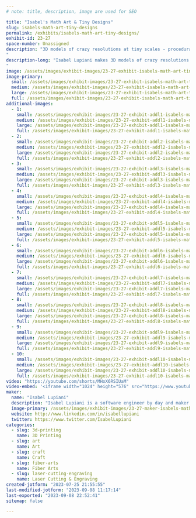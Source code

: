 ```yaml
---
# note: title, description, image are used for SEO

title: "Isabel's Math Art & Tiny Designs"
slug: isabels-math-art-tiny-designs
permalink: /exhibits/isabels-math-art-tiny-designs/
exhibit-id: 23-27
space-number: Unassigned
description: "3D models of crazy resolutions at tiny scales - procedurally generated and mathematically inspired.
"
description-long: "Isabel Lupiani makes 3D models of crazy resolutions at tiny scales. Her designs are often procedurally generated, with inspirations from architecture, mathematics, food, and nature. Her mediums include 3D printing, mold/casting, crochet/knitting, and laser etching with resin, plastics, fiber, wood, cement, and clay.
"
image: /assets/images/exhibit-images/23-27-exhibit-isabels-math-art-tiny-designs-fractalsandvoronois-large.jpg
image-primary: 
  small: /assets/images/exhibit-images/23-27-exhibit-isabels-math-art-tiny-designs-fractalsandvoronois-small.jpg
  medium: /assets/images/exhibit-images/23-27-exhibit-isabels-math-art-tiny-designs-fractalsandvoronois-medium.jpg
  large: /assets/images/exhibit-images/23-27-exhibit-isabels-math-art-tiny-designs-fractalsandvoronois-large.jpg
  full: /assets/images/exhibit-images/23-27-exhibit-isabels-math-art-tiny-designs-fractalsandvoronois-full.jpg
additional-images: 
  - 1:
    small: /assets/images/exhibit-images/23-27-exhibit-addl1-isabels-math-art-tiny-designs-cement-tiles-fractured-building-small.jpg
    medium: /assets/images/exhibit-images/23-27-exhibit-addl1-isabels-math-art-tiny-designs-cement-tiles-fractured-building-medium.jpg
    large: /assets/images/exhibit-images/23-27-exhibit-addl1-isabels-math-art-tiny-designs-cement-tiles-fractured-building-large.jpg
    full: /assets/images/exhibit-images/23-27-exhibit-addl1-isabels-math-art-tiny-designs-cement-tiles-fractured-building-full.jpg
  - 2:
    small: /assets/images/exhibit-images/23-27-exhibit-addl2-isabels-math-art-tiny-designs-screws-pin-cushion-small.jpg
    medium: /assets/images/exhibit-images/23-27-exhibit-addl2-isabels-math-art-tiny-designs-screws-pin-cushion-medium.jpg
    large: /assets/images/exhibit-images/23-27-exhibit-addl2-isabels-math-art-tiny-designs-screws-pin-cushion-large.jpg
    full: /assets/images/exhibit-images/23-27-exhibit-addl2-isabels-math-art-tiny-designs-screws-pin-cushion-full.jpg
  - 3:
    small: /assets/images/exhibit-images/23-27-exhibit-addl3-isabels-math-art-tiny-designs-cityscapesketcheslaseretched-small.jpg
    medium: /assets/images/exhibit-images/23-27-exhibit-addl3-isabels-math-art-tiny-designs-cityscapesketcheslaseretched-medium.jpg
    large: /assets/images/exhibit-images/23-27-exhibit-addl3-isabels-math-art-tiny-designs-cityscapesketcheslaseretched-large.jpg
    full: /assets/images/exhibit-images/23-27-exhibit-addl3-isabels-math-art-tiny-designs-cityscapesketcheslaseretched-full.jpg
  - 4:
    small: /assets/images/exhibit-images/23-27-exhibit-addl4-isabels-math-art-tiny-designs-miniamigurumianimals-small.jpg
    medium: /assets/images/exhibit-images/23-27-exhibit-addl4-isabels-math-art-tiny-designs-miniamigurumianimals-medium.jpg
    large: /assets/images/exhibit-images/23-27-exhibit-addl4-isabels-math-art-tiny-designs-miniamigurumianimals-large.jpg
    full: /assets/images/exhibit-images/23-27-exhibit-addl4-isabels-math-art-tiny-designs-miniamigurumianimals-full.jpg
  - 5:
    small: /assets/images/exhibit-images/23-27-exhibit-addl5-isabels-math-art-tiny-designs-miniamigurumicrochetsushis-small.jpg
    medium: /assets/images/exhibit-images/23-27-exhibit-addl5-isabels-math-art-tiny-designs-miniamigurumicrochetsushis-medium.jpg
    large: /assets/images/exhibit-images/23-27-exhibit-addl5-isabels-math-art-tiny-designs-miniamigurumicrochetsushis-large.jpg
    full: /assets/images/exhibit-images/23-27-exhibit-addl5-isabels-math-art-tiny-designs-miniamigurumicrochetsushis-full.jpg
  - 6:
    small: /assets/images/exhibit-images/23-27-exhibit-addl6-isabels-math-art-tiny-designs-miniamigurumifoods-small.jpg
    medium: /assets/images/exhibit-images/23-27-exhibit-addl6-isabels-math-art-tiny-designs-miniamigurumifoods-medium.jpg
    large: /assets/images/exhibit-images/23-27-exhibit-addl6-isabels-math-art-tiny-designs-miniamigurumifoods-large.jpg
    full: /assets/images/exhibit-images/23-27-exhibit-addl6-isabels-math-art-tiny-designs-miniamigurumifoods-full.jpg
  - 7:
    small: /assets/images/exhibit-images/23-27-exhibit-addl7-isabels-math-art-tiny-designs-more3dprints-small.jpg
    medium: /assets/images/exhibit-images/23-27-exhibit-addl7-isabels-math-art-tiny-designs-more3dprints-medium.jpg
    large: /assets/images/exhibit-images/23-27-exhibit-addl7-isabels-math-art-tiny-designs-more3dprints-large.jpg
    full: /assets/images/exhibit-images/23-27-exhibit-addl7-isabels-math-art-tiny-designs-more3dprints-full.jpg
  - 8:
    small: /assets/images/exhibit-images/23-27-exhibit-addl8-isabels-math-art-tiny-designs-polymerclayminifoods-small.jpg
    medium: /assets/images/exhibit-images/23-27-exhibit-addl8-isabels-math-art-tiny-designs-polymerclayminifoods-medium.jpg
    large: /assets/images/exhibit-images/23-27-exhibit-addl8-isabels-math-art-tiny-designs-polymerclayminifoods-large.jpg
    full: /assets/images/exhibit-images/23-27-exhibit-addl8-isabels-math-art-tiny-designs-polymerclayminifoods-full.jpg
  - 9:
    small: /assets/images/exhibit-images/23-27-exhibit-addl9-isabels-math-art-tiny-designs-woventeapotdetail-small.jpg
    medium: /assets/images/exhibit-images/23-27-exhibit-addl9-isabels-math-art-tiny-designs-woventeapotdetail-medium.jpg
    large: /assets/images/exhibit-images/23-27-exhibit-addl9-isabels-math-art-tiny-designs-woventeapotdetail-large.jpg
    full: /assets/images/exhibit-images/23-27-exhibit-addl9-isabels-math-art-tiny-designs-woventeapotdetail-full.jpg
  - 10:
    small: /assets/images/exhibit-images/23-27-exhibit-addl10-isabels-math-art-tiny-designs-woventeapots-small.jpg
    medium: /assets/images/exhibit-images/23-27-exhibit-addl10-isabels-math-art-tiny-designs-woventeapots-medium.jpg
    large: /assets/images/exhibit-images/23-27-exhibit-addl10-isabels-math-art-tiny-designs-woventeapots-large.jpg
    full: /assets/images/exhibit-images/23-27-exhibit-addl10-isabels-math-art-tiny-designs-woventeapots-full.jpg
video: "https://youtube.com/shorts/MHxX6RSIUaM"
video-embed: '<iframe width="1024" height="576" src="https://www.youtube.com/embed/MHxX6RSIUaM?feature=oembed" frameborder="0" allow="accelerometer; autoplay; clipboard-write; encrypted-media; gyroscope; picture-in-picture; web-share" allowfullscreen title="100% procedurally generated, parametric, and 3D printed micro worm screw and gears assembly"></iframe>'
maker: 
  name: "Isabel Lupiani"
  description: "Isabel Lupiani is a software engineer by day and maker by night, who enjoys handcrafting 3D models as much as procedurally generating them. She received her MS in Computer Science from Georgia Tech, and has worked at several game studios in the past as an AI engineer for PC/Xbox games. Her book credits include Blender Scripting with Python: Automate Tasks, Write Helper Tools, and Procedurally Generate Models in Blender. Isabel currently works as a Lead AI Engineer in the automotive simulation industry."
  image-primary: /assets/images/exhibit-images/23-27-maker-isabels-math-art-tiny-designs-isabel-s-math-art-tiny-designs-medium.png
  website: http://www.linkedin.com/in/isabellupiani
  twitter: https://www.twitter.com/IsabelLupiani
categories: 
  - slug: 3d-printing
    name: 3D Printing
  - slug: art
    name: Art
  - slug: craft
    name: Craft
  - slug: fiber-arts
    name: Fiber Arts
  - slug: laser-cutting-engraving
    name: Laser Cutting & Engraving
created-jotform: "2023-07-25 21:55:55"
last-modified-jotform: "2023-09-08 11:17:14"
last-exported: "2023-09-08 22:52:41"
sitemap: false

---
```

